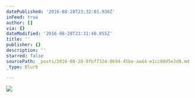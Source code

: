```yaml
---
datePublished: '2016-08-28T23:32:01.938Z'
inFeed: true
author: []
via: {}
dateModified: '2016-08-28T23:31:40.055Z'
title: ''
publisher: {}
description: ''
starred: false
sourcePath: _posts/2016-08-28-9fbf7324-0694-45be-aa44-e1cc80d5e2d9.md
_type: Blurb

---
```

![](https://the-grid-user-content.s3-us-west-2.amazonaws.com/7120aad5-6522-46ec-a40d-ae6861f0a2a0.jpg)